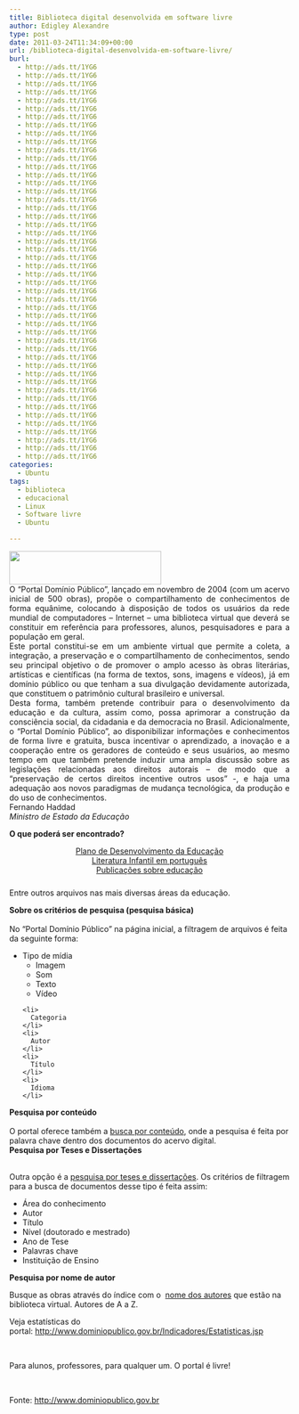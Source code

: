 ```yaml
---
title: Biblioteca digital desenvolvida em software livre
author: Edigley Alexandre
type: post
date: 2011-03-24T11:34:09+00:00
url: /biblioteca-digital-desenvolvida-em-software-livre/
burl:
  - http://ads.tt/1YG6
  - http://ads.tt/1YG6
  - http://ads.tt/1YG6
  - http://ads.tt/1YG6
  - http://ads.tt/1YG6
  - http://ads.tt/1YG6
  - http://ads.tt/1YG6
  - http://ads.tt/1YG6
  - http://ads.tt/1YG6
  - http://ads.tt/1YG6
  - http://ads.tt/1YG6
  - http://ads.tt/1YG6
  - http://ads.tt/1YG6
  - http://ads.tt/1YG6
  - http://ads.tt/1YG6
  - http://ads.tt/1YG6
  - http://ads.tt/1YG6
  - http://ads.tt/1YG6
  - http://ads.tt/1YG6
  - http://ads.tt/1YG6
  - http://ads.tt/1YG6
  - http://ads.tt/1YG6
  - http://ads.tt/1YG6
  - http://ads.tt/1YG6
  - http://ads.tt/1YG6
  - http://ads.tt/1YG6
  - http://ads.tt/1YG6
  - http://ads.tt/1YG6
  - http://ads.tt/1YG6
  - http://ads.tt/1YG6
  - http://ads.tt/1YG6
  - http://ads.tt/1YG6
  - http://ads.tt/1YG6
  - http://ads.tt/1YG6
  - http://ads.tt/1YG6
  - http://ads.tt/1YG6
  - http://ads.tt/1YG6
  - http://ads.tt/1YG6
  - http://ads.tt/1YG6
  - http://ads.tt/1YG6
  - http://ads.tt/1YG6
  - http://ads.tt/1YG6
  - http://ads.tt/1YG6
  - http://ads.tt/1YG6
  - http://ads.tt/1YG6
  - http://ads.tt/1YG6
  - http://ads.tt/1YG6
  - http://ads.tt/1YG6
categories:
  - Ubuntu
tags:
  - biblioteca
  - educacional
  - Linux
  - Software livre
  - Ubuntu

---
```

<div class="separator" style="clear: both; text-align: justify;">
  <a href="https://lh5.googleusercontent.com/-SdlBHpGcTbY/TYei_PrFEoI/AAAAAAAAA9w/s1TVkfh84kc/s1600/Dom%25C3%25ADnio+p%25C3%25BAblico.gif"><img class="aligncenter" src="https://lh5.googleusercontent.com/-SdlBHpGcTbY/TYei_PrFEoI/AAAAAAAAA9w/s1TVkfh84kc/s1600/Dom%25C3%25ADnio+p%25C3%25BAblico.gif" border="0" alt="" width="273" height="60" /></a>
</div>

<div style="text-align: justify;">
  O &#8220;Portal Domínio Público&#8221;, lançado em novembro de 2004 (com um acervo inicial de 500 obras), propõe o compartilhamento de conhecimentos de forma equânime, colocando à disposição de todos os usuários da rede mundial de computadores &#8211; Internet &#8211; uma biblioteca virtual que deverá se constituir em referência para professores, alunos, pesquisadores e para a população em geral.
</div>

<div style="text-align: justify;">
  Este portal constitui-se em um ambiente virtual que permite a coleta, a integração, a preservação e o compartilhamento de conhecimentos, sendo seu principal objetivo o de promover o amplo acesso às obras literárias, artísticas e científicas (na forma de textos, sons, imagens e vídeos), já em domínio público ou que tenham a sua divulgação devidamente autorizada, que constituem o patrimônio cultural brasileiro e universal.
</div>

<div style="text-align: justify;">
  Desta forma, também pretende contribuir para o desenvolvimento da educação e da cultura, assim como, possa aprimorar a construção da consciência social, da cidadania e da democracia no Brasil. Adicionalmente, o &#8220;Portal Domínio Público&#8221;, ao disponibilizar informações e conhecimentos de forma livre e gratuita, busca incentivar o aprendizado, a inovação e a cooperação entre os geradores de conteúdo e seus usuários, ao mesmo tempo em que também pretende induzir uma ampla discussão sobre as legislações relacionadas aos direitos autorais &#8211; de modo que a &#8220;preservação de certos direitos incentive outros usos&#8221; -, e haja uma adequação aos novos paradigmas de mudança tecnológica, da produção e do uso de conhecimentos.
</div>

<div style="text-align: justify;">
  Fernando Haddad
</div>

<div>
  <em>Ministro de Estado da Educação</em>&nbsp;</p> 
  
  <p>
    <strong>O que poderá ser encontrado?</strong>
  </p>
  
  <div style="text-align: center;">
    <img src="http://www.dominiopublico.gov.br/img/icones/revista.gif" alt="" />
  </div>
  
  <div style="text-align: center;">
    <a href="http://www.dominiopublico.gov.br/pesquisa/ResultadoPesquisaObraForm.do?first=1&skip=0&ds_titulo=Plano%20de%20Desenvolvimento%20da%20Educa&co_autor=&no_autor=&co_categoria=44&pagina=1&select_action=Submit&co_midia=2&co_obra=&co_idioma=&colunaOrdenar=null&ordem=null">Plano de Desenvolvimento da Educação</a>
  </div>
  
  <div style="text-align: center;">
    <img src="http://www.dominiopublico.gov.br/img/icones/livros.gif" alt="" />
  </div>
  
  <div style="text-align: center;">
    <a href="http://www.dominiopublico.gov.br/pesquisa/ResultadoPesquisaObraForm.do?first=50&skip=0&ds_titulo=&co_autor=&no_autor=&co_categoria=33&pagina=1&select_action=Submit&co_midia=2&co_obra=&co_idioma=1&colunaOrdenar=null&ordem=null">Literatura Infantil em português</a>
  </div>
  
  <div style="text-align: center;">
    <img src="http://www.dominiopublico.gov.br/img/icones/publicacoes.gif" alt="" />
  </div>
  
  <div style="text-align: center;">
    <a href="http://www.dominiopublico.gov.br/pesquisa/ResultadoPesquisaObraForm.do?first=50&skip=0&ds_titulo=&co_autor=&no_autor=&co_categoria=44&pagina=1&select_action=Submit&co_midia=2&co_obra=&co_idioma=&colunaOrdenar=null&ordem=null"><span style="color: black;"> </span></a><a href="http://www.dominiopublico.gov.br/pesquisa/ResultadoPesquisaObraForm.do?first=50&skip=0&ds_titulo=&co_autor=&no_autor=&co_categoria=44&pagina=1&select_action=Submit&co_midia=2&co_obra=&co_idioma=&colunaOrdenar=null&ordem=null">Publicações sobre educação</a>
  </div>
</div>

<div style="text-align: justify;">
  <div>
    <span style="color: black; font-family: Arial, Helvetica, sans-serif; font-size: xx-small; text-decoration: none;"><br /> </span>
  </div>
</div>

Entre outros arquivos nas mais diversas áreas da educação.

<div>
  <strong>Sobre os critérios de pesquisa (pesquisa básica)</strong>
</div>

<div>
  <strong><br /> </strong>
</div>

<div>
  No &#8220;Portal Domínio Público&#8221; na página inicial, a filtragem de arquivos é feita da seguinte forma:
</div>

<div>
  <ul>
    <li>
      Tipo de mídia <ul>
        <li>
          Imagem
        </li>
        <li>
          Som
        </li>
        <li>
          Texto
        </li>
        <li>
          Vídeo
        </li>
      </ul>
    </li>
    
    <li>
      Categoria
    </li>
    <li>
      Autor
    </li>
    <li>
      Título
    </li>
    <li>
      Idioma
    </li>
  </ul>
</div>

<div>
  <strong>Pesquisa por conteúdo</strong>
</div>

<div>
  <strong><br /> </strong>
</div>

<div>
  O portal oferece também a <a href="http://www.dominiopublico.gov.br/pesquisa/PesquisaConteudoForm.jsp">busca por conteúdo</a>, onde a pesquisa é feita por palavra chave dentro dos documentos do acervo digital.
</div>

<div>
  <strong>Pesquisa por Teses e Dissertações</strong>
</div>

<div>
  <strong><br /> </strong>
</div>

Outra opção é a [pesquisa por teses e dissertações][1]. Os critérios de filtragem para a busca de documentos desse tipo é feita assim:

<div>
  <ul>
    <li>
      Área do conhecimento
    </li>
    <li>
      Autor
    </li>
    <li>
      Título
    </li>
    <li>
      Nível (doutorado e mestrado)
    </li>
    <li>
      Ano de Tese
    </li>
    <li>
      Palavras chave
    </li>
    <li>
      Instituição de Ensino
    </li>
  </ul>
  
  <p>
    <strong>Pesquisa por nome de autor</strong>
  </p>
  
  <p>
    Busque as obras através do índice com o  <a href="http://www.dominiopublico.gov.br/pesquisa/PesquisaAutorForm.do?select_action=">nome dos autores</a> que estão na biblioteca virtual. Autores de A a Z.
  </p>
</div>

<div>
  Veja estatísticas do portal: <a href="http://www.dominiopublico.gov.br/Indicadores/Estatisticas.jsp">http://www.dominiopublico.gov.br/Indicadores/Estatisticas.jsp</a>
</div>

<div>
  <p>
    &nbsp;
  </p>
  
  <p>
    Para alunos, professores, para qualquer um. O portal é livre!
  </p>
  
  <p>
    &nbsp;
  </p>
  
  <p>
    Fonte: <a href="http://www.dominiopublico.gov.br/">http://www.dominiopublico.gov.br</a>
  </p>
</div>

 [1]: http://www.dominiopublico.gov.br/pesquisa/PesquisaPeriodicoForm.jsp